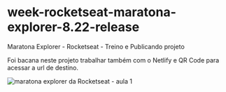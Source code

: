 # week-rocketseat-maratona-explorer-8.22-release
Maratona Explorer - Rocketseat - Treino e Publicando projeto

Foi bacana neste projeto trabalhar também com o Netlify e QR Code para acessar a url de destino.

![maratona explorer da Rocketseat - aula 1](https://user-images.githubusercontent.com/72364037/183820368-33b929f4-9c0d-4987-8725-b99f5541de4c.png)
